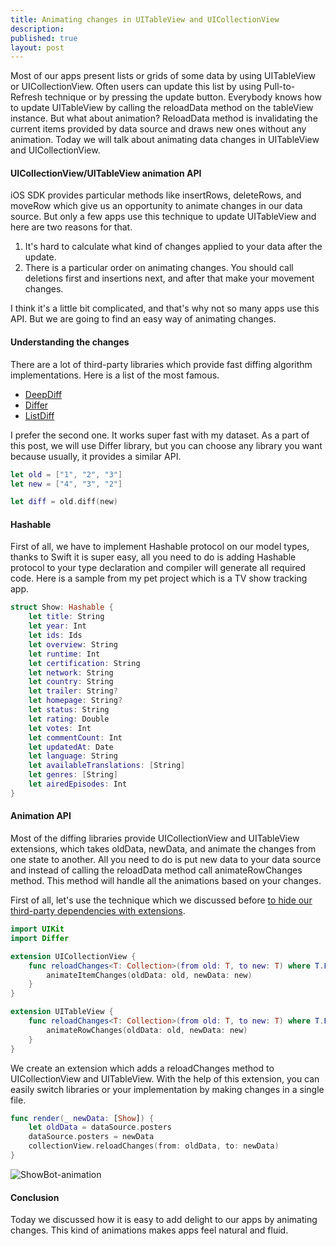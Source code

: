 ```yaml
---
title: Animating changes in UITableView and UICollectionView
description: 
published: true
layout: post
---
```


Most of our apps present lists or grids of some data by using UITableView or UICollectionView. Often users can update this list by using Pull-to-Refresh technique or by pressing the update button. Everybody knows how to update UITableView by calling the reloadData method on the tableView instance. But what about animation? ReloadData method is invalidating the current items provided by data source and draws new ones without any animation. Today we will talk about animating data changes in UITableView and UICollectionView.

#### UICollectionView/UITableView animation API
iOS SDK provides particular methods like insertRows, deleteRows, and moveRow which give us an opportunity to animate changes in our data source. But only a few apps use this technique to update UITableView and here are two reasons for that.

1. It's hard to calculate what kind of changes applied to your data after the update.
2. There is a particular order on animating changes. You should call deletions first and insertions next, and after that make your movement changes.

I think it's a little bit complicated, and that's why not so many apps use this API. But we are going to find an easy way of animating changes.

#### Understanding the changes
There are a lot of third-party libraries which provide fast diffing algorithm implementations. Here is a list of the most famous.

* [DeepDiff](https://github.com/onmyway133/DeepDiff)
* [Differ](http://github.com/tonyarnold/Differ)
* [ListDiff](https://github.com/lxcid/ListDiff)

I prefer the second one. It works super fast with my dataset. As a part of this post, we will use Differ library, but you can choose any library you want because usually, it provides a similar API.

```swift
let old = ["1", "2", "3"]
let new = ["4", "3", "2"]

let diff = old.diff(new)
```

#### Hashable
First of all, we have to implement Hashable protocol on our model types, thanks to Swift it is super easy, all you need to do is adding Hashable protocol to your type declaration and compiler will generate all required code. Here is a sample from my pet project which is a TV show tracking app.

```swift
struct Show: Hashable {
    let title: String
    let year: Int
    let ids: Ids
    let overview: String
    let runtime: Int
    let certification: String
    let network: String
    let country: String
    let trailer: String?
    let homepage: String?
    let status: String
    let rating: Double
    let votes: Int
    let commentCount: Int
    let updatedAt: Date
    let language: String
    let availableTranslations: [String]
    let genres: [String]
    let airedEpisodes: Int
}
```

#### Animation API
Most of the diffing libraries provide UICollectionView and UITableView extensions, which takes oldData, newData, and animate the changes from one state to another. All you need to do is put new data to your data source and instead of calling the reloadData method call animateRowChanges method. This method will handle all the animations based on your changes.

First of all, let's use the technique which we discussed before [to hide our third-party dependencies with extensions](/2019/02/13/hiding-third-party-dependencies-with-protocols-and-extensions).

```swift
import UIKit
import Differ

extension UICollectionView {
    func reloadChanges<T: Collection>(from old: T, to new: T) where T.Element: Equatable {
        animateItemChanges(oldData: old, newData: new)
    }
}

extension UITableView {
    func reloadChanges<T: Collection>(from old: T, to new: T) where T.Element: Equatable {
        animateRowChanges(oldData: old, newData: new)
    }
}
```

We create an extension which adds a reloadChanges method to UICollectionView and UITableView. With the help of this extension, you can easily switch libraries or your implementation by making changes in a single file.

```swift
func render(_ newData: [Show]) {
    let oldData = dataSource.posters
    dataSource.posters = newData
    collectionView.reloadChanges(from: oldData, to: newData)
}
```

![ShowBot-animation](/public/showbot-animation.gif)

#### Conclusion
Today we discussed how it is easy to add delight to our apps by animating changes. This kind of animations makes apps feel natural and fluid.